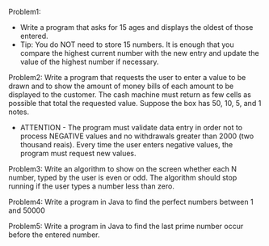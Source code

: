 Problem1:
* Write a program that asks for 15 ages and
displays the oldest of those entered.
* Tip: You do NOT need to store 15 numbers. It is
enough that you compare the highest current
number with the new entry and update the value
of the highest number if necessary.

Problem2:
Write a program that requests the user to enter a value
to be drawn and to show the amount of money bills of
each amount to be displayed to the customer. The cash
machine must return as few cells as possible that total
the requested value. Suppose the box has 50, 10, 5, and
1 notes.
* ATTENTION - The program must validate data entry in
order not to process NEGATIVE values and no
withdrawals greater than 2000 (two thousand reais).
Every time the user enters negative values, the program
must request new values.

Problem3:
Write an algorithm to show on the screen
whether each N number, typed by the user is
even or odd. The algorithm should stop running
if the user types a number less than zero.

Problem4:
Write a program in Java to find the perfect
numbers between 1 and 50000

Problem5:
Write a program in Java to find the last prime
number occur before the entered number.